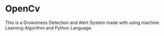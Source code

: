 # OpenCv
This is a Drowsiness Detection and Alert System made with using machine Learning Algorithm and Python Language.
